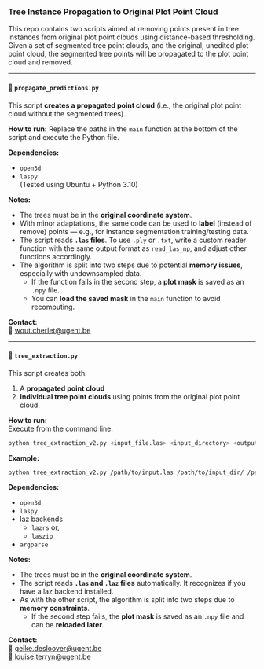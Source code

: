 ### Tree Instance Propagation to Original Plot Point Cloud 

This repo contains two scripts aimed at removing points present in tree instances from original plot point clouds using distance-based thresholding.  
Given a set of segmented tree point clouds, and the original, unedited plot point cloud, the segmented tree points will be propagated to the plot point cloud and removed. 

---

#### 📄 `propagate_predictions.py`

This script **creates a propagated point cloud** (i.e., the original plot point cloud without the segmented trees).

**How to run:**
Replace the paths in the `main` function at the bottom of the script and execute the Python file.

**Dependencies:**  
- `open3d`  
- `laspy`  
(Tested using Ubuntu + Python 3.10)

**Notes:**
- The trees must be in the **original coordinate system**.
- With minor adaptations, the same code can be used to **label** (instead of remove) points — e.g., for instance segmentation training/testing data.
- The script reads **`.las` files**. To use `.ply` or `.txt`, write a custom reader function with the same output format as `read_las_np`, and adjust other functions accordingly.
- The algorithm is split into two steps due to potential **memory issues**, especially with undownsampled data.
    - If the function fails in the second step, a **plot mask** is saved as an `.npy` file.
    - You can **load the saved mask** in the `main` function to avoid recomputing.

**Contact:**  
📧 wout.cherlet@ugent.be

---

#### 📄 `tree_extraction.py`

This script creates both:
1. A **propagated point cloud**
2. **Individual tree point clouds** using points from the original plot point cloud.

**How to run:**  
Execute from the command line:

```bash
python tree_extraction_v2.py <input_file.las> <input_directory> <output_directory> <propagated_file.las> --distance_th <value>
```

**Example:**
```bash
python tree_extraction_v2.py /path/to/input.las /path/to/input_dir/ /path/to/output_dir/ /path/to/propagated.las --distance_th 0.015
```

**Dependencies:**  
- `open3d`  
- `laspy`
- laz backends
  - `lazrs` or,
  - `laszip`
- `argparse`

**Notes:**
- The trees must be in the **original coordinate system**.
- The script reads **`.las` and `.laz` files** automatically. It recognizes if you have a laz backend installed.
- As with the other script, the algorithm is split into two steps due to **memory constraints**.
    - If the second step fails, the **plot mask** is saved as an `.npy` file and can be **reloaded later**.

**Contact:**  
📧 geike.desloover@ugent.be  
📧 louise.terryn@ugent.be

